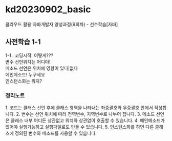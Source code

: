 # kd20230902_basic
클라우드 활용 자바개발자 양성과정(9회차) - 선수학습[자바]

<h2>사전학습 1-1</h2>
1-1 : 코딩시작. 어떻게???<br/>
변수 선언위치는 어디야!<br/>
메소드 선언은 위치에 영향이 있다|없다<br/>
메인메소드! 누구세요<br/>
인스턴스화는 뭐지?<br/>

<h3>정리노트</h3>
1. 코드는 클래스 선언 후에 클래스 영역을 나타내는 좌중괄호와 우중괄호 안에서 작성합니다.
2. 변수는 선언 위치에 따라 전역변수, 지역변수로 나누어 집니다.
3. 메소드 선언은 클래스 내부 어디든 상관없고 위치와 상관없이 호출할 수 있습니다.
4. 메인메소드가 있어야 실행가능하고 실행파일로도 만들 수 있습니다.
5. 인스턴스화를 하면 다른 클래스에 정의된 변수와 메소드를 사용할 수 있습니다.

